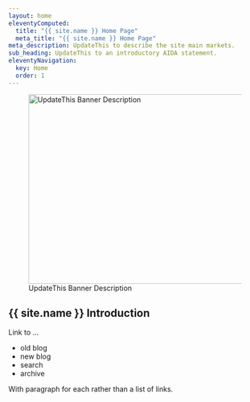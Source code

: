 ```yaml
---
layout: home
eleventyComputed:
  title: "{{ site.name }} Home Page"
  meta_title: "{{ site.name }} Home Page"
meta_description: UpdateThis to describe the site main markets.
sub_heading: UpdateThis to an introductory AIDA statement.
eleventyNavigation:
  key: Home
  order: 1
---
```

<figure class="inner">
<img src="images/updatethis-welcome-banner.webp" alt="UpdateThis Banner Description"  width="610" height="377">
  <figcaption>UpdateThis Banner Description</figcaption>
</figure>

## {{ site.name }} Introduction

Link to ...
- old blog
- new blog
- search
- archive

With paragraph for each rather than a list of links.
